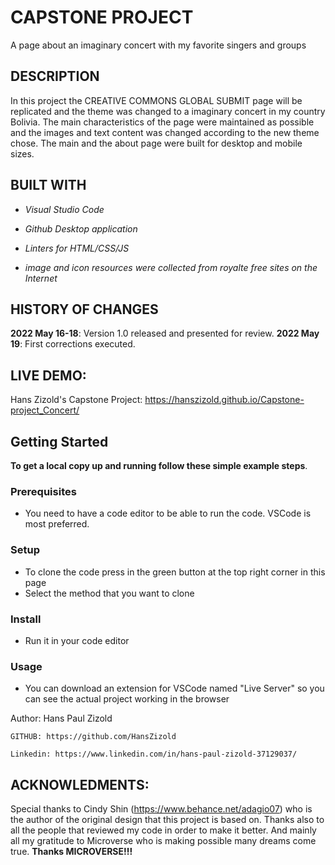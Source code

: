 # CAPSTONE PROJECT
A page about an imaginary concert with my favorite singers and groups

## DESCRIPTION
In this project the CREATIVE COMMONS GLOBAL SUBMIT page will be replicated and the theme was changed to a imaginary concert in my country Bolivia.
The main characteristics of the page were maintained as possible and the images and text content was changed according to the new theme chose.
The main and the about page were built for desktop and mobile sizes.

## BUILT WITH
- *Visual Studio Code*

- *Github Desktop application*

- *Linters for HTML/CSS/JS*

- *image and icon resources were collected from royalte free sites on the Internet*

## HISTORY OF CHANGES
**2022 May 16-18**: Version 1.0 released and presented for review.
**2022 May 19**: First corrections executed. 

## LIVE DEMO: 

Hans Zizold's Capstone Project: https://hanszizold.github.io/Capstone-project_Concert/

## Getting Started

**To get a local copy up and running follow these simple example steps**.

### Prerequisites

- You need to have a code editor to be able to run the code. VSCode is most preferred.

### Setup

- To clone the code press in the green button at the top right corner in this page
- Select the method that you want to clone

### Install

- Run it in your code editor

### Usage

- You can download an extension for VSCode named "Live Server" so you can see the actual project working in the browser

Author: Hans Paul Zizold
    
    GITHUB: https://github.com/HansZizold

    Linkedin: https://www.linkedin.com/in/hans-paul-zizold-37129037/

## ACKNOWLEDMENTS: 

Special thanks to Cindy Shin (https://www.behance.net/adagio07) who is the author of the original design that this project is based on.
Thanks also to all the people that reviewed my code in order to make it better.
And mainly all my gratitude to Microverse who is making possible many dreams come true.
**Thanks MICROVERSE!!!**
